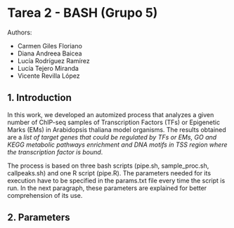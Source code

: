 # Tarea 2 - BASH (Grupo 5)

Authors:
* Carmen Giles Floriano
* Diana Andreea Baicea
* Lucía Rodríguez Ramírez
* Lucía Tejero Miranda
* Vicente Revilla López


## 1. Introduction
In this work, we developed an automized process that analyzes a given number of ChIP-seq samples of Transcription Factors (TFs) or Epigenetic Marks (EMs) in Arabidopsis thaliana model organisms. The results obtained are a _list of target genes that could be regulated by TFs or EMs, GO and KEGG metabolic pathways enrichment and DNA motifs in TSS region where the transcription factor is bound_.

The process is based on three bash scripts (pipe.sh, sample_proc.sh, callpeaks.sh) and one R script (pipe.R). The parameters needed for its execution have to be specified in the params.txt file every time the script is run. In the next paragraph, these parameters are explained for better comprehension of its use.

## 2. Parameters
